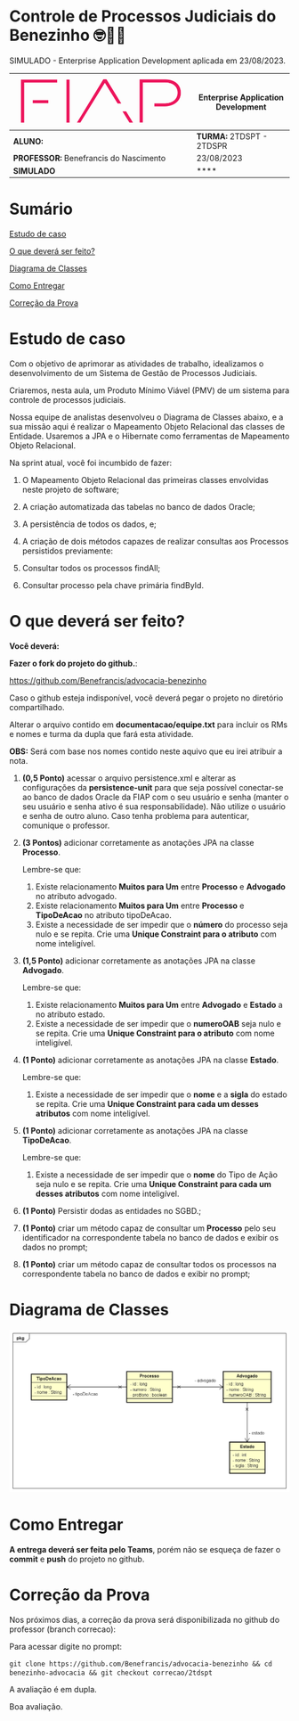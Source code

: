 # Controle de Processos Judiciais do Benezinho 🤓👍🏾

SIMULADO - Enterprise Application Development aplicada em 23/08/2023.


| ![](documentacao/fiap.jpg)               | **Enterprise Application Development** |
|------------------------------------------|----------------------------------------|
| **ALUNO:**                               | **TURMA:** 2TDSPT  - 2TDSPR            |
| **PROFESSOR:** Benefrancis do Nascimento | 23/08/2023                             |
| **SIMULADO**                      | ****                                   |

# Sumário


[Estudo de caso ](#_Estudo_de_caso)

[O que deverá ser feito? ](#_O_que_devera_ser_feito)

[Diagrama de Classes ](#_Diagrama_de_Classes)

[Como Entregar ](#_Entrega)

[Correção da Prova ](#_Correcao)

<a id="_Estudo_de_caso"></a>

# Estudo de caso

Com o objetivo de aprimorar as atividades de trabalho, idealizamos o desenvolvimento de um Sistema de Gestão de Processos Judiciais.

Criaremos, nesta aula, um Produto Mínimo Viável (PMV) de um sistema para controle de processos judiciais. 



Nossa equipe de analistas desenvolveu o Diagrama de Classes abaixo, e a sua missão aqui é realizar o Mapeamento Objeto Relacional das classes de Entidade. Usaremos a JPA e o Hibernate como ferramentas de Mapeamento Objeto Relacional.

Na sprint atual, você foi incumbido de fazer:

1. O Mapeamento Objeto Relacional das primeiras classes envolvidas neste projeto de software;

2. A criação automatizada das tabelas no banco de dados Oracle;

3. A persistência de todos os dados, e;

4. A criação de dois métodos capazes de realizar consultas aos Processos persistidos previamente:

5. Consultar todos os processos findAll;

6. Consultar processo pela chave primária findById.



<a id="_O_que_devera_ser_feito"></a>

# O que deverá ser feito?


**Você deverá:**

**Fazer o fork do projeto do github.**:

https://github.com/Benefrancis/advocacia-benezinho

Caso o github esteja indisponível, você deverá pegar o projeto no diretório compartilhado.

Alterar o arquivo contido em  **documentacao/equipe.txt** para incluir os RMs e nomes e turma da dupla que fará esta atividade.

**OBS:** Será com base nos nomes contido neste aquivo que eu irei atribuir a nota.

1. **(0,5 Ponto)** acessar o arquivo persistence.xml e alterar as configurações da **persistence-unit** para que seja possível conectar-se ao banco de dados Oracle da FIAP com o seu usuário e senha (manter o seu usuário e senha ativo é sua responsabilidade). Não utilize o usuário e senha de outro aluno. Caso tenha problema para autenticar, comunique o professor.


2. **(3 Pontos)** adicionar corretamente as anotações JPA na classe **Processo**.

    Lembre-se que:


    1. Existe relacionamento **Muitos para Um** entre **Processo** e **Advogado** no atributo advogado.
    2. Existe relacionamento **Muitos para Um** entre **Processo** e **TipoDeAcao** no atributo tipoDeAcao. 
    3. Existe a necessidade de ser impedir que o **número** do processo seja nulo e se repita. Crie uma **Unique Constraint para o atributo** com nome inteligível.


3. **(1,5 Ponto)** adicionar corretamente as anotações JPA na classe **Advogado**.
    

   Lembre-se que:

    1. Existe relacionamento **Muitos para Um** entre **Advogado** e **Estado** a no atributo estado.
    2. Existe a necessidade de ser impedir que o **numeroOAB** seja nulo e se repita. Crie uma **Unique Constraint para o atributo** com nome inteligível.


4. **(1 Ponto)** adicionar corretamente as anotações JPA na classe **Estado**.

    Lembre-se que:


    1. Existe a necessidade de ser impedir que o **nome** e a **sigla** do estado se repita. Crie uma **Unique Constraint para cada um desses atributos** com nome inteligível.



5. **(1 Ponto)** adicionar corretamente as anotações JPA na classe **TipoDeAcao**.
   
    Lembre-se que:


    1. Existe a necessidade de ser impedir que o **nome** do Tipo de Ação seja nulo e se repita. Crie uma **Unique Constraint para cada um desses atributos** com nome inteligível.

6. **(1 Ponto)** Persistir dodas as entidades no SGBD.;

7. **(1 Ponto)** criar um método capaz de consultar um **Processo** pelo seu identificador na correspondente tabela no banco de dados e exibir os dados no prompt;

8. **(1 Ponto)** criar um método capaz de consultar todos os processos na correspondente tabela no banco de dados e exibir no prompt;


<a id="_Diagrama_de_Classes"></a>

# Diagrama de Classes

<img src="documentacao/diagrama.png">


<a id="_Entrega"></a>

# Como Entregar

**A entrega deverá ser feita pelo Teams**, porém não se esqueça de fazer o **commit** e **push** do projeto no github.


<a id="_Correcao"></a>

# Correção da Prova

Nos próximos dias, a correção da prova será disponibilizada no github do professor (branch correcao):

Para acessar digite no prompt:

```shell
git clone https://github.com/Benefrancis/advocacia-benezinho && cd benezinho-advocacia && git checkout correcao/2tdspt
```


A avaliação é em dupla.


Boa avaliação.

